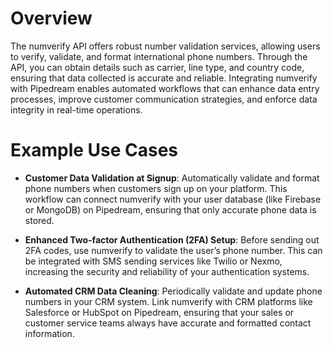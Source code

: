 # Overview

The numverify API offers robust number validation services, allowing users to verify, validate, and format international phone numbers. Through the API, you can obtain details such as carrier, line type, and country code, ensuring that data collected is accurate and reliable. Integrating numverify with Pipedream enables automated workflows that can enhance data entry processes, improve customer communication strategies, and enforce data integrity in real-time operations.

# Example Use Cases

- **Customer Data Validation at Signup**: Automatically validate and format phone numbers when customers sign up on your platform. This workflow can connect numverify with your user database (like Firebase or MongoDB) on Pipedream, ensuring that only accurate phone data is stored.

- **Enhanced Two-factor Authentication (2FA) Setup**: Before sending out 2FA codes, use numverify to validate the user’s phone number. This can be integrated with SMS sending services like Twilio or Nexmo, increasing the security and reliability of your authentication systems.

- **Automated CRM Data Cleaning**: Periodically validate and update phone numbers in your CRM system. Link numverify with CRM platforms like Salesforce or HubSpot on Pipedream, ensuring that your sales or customer service teams always have accurate and formatted contact information.
